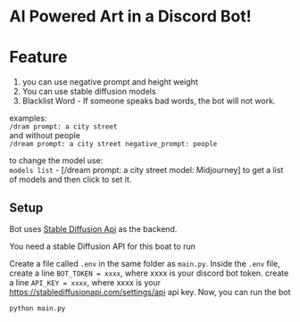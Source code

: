 # AI Powered Art in a Discord Bot!


# Feature 

1. you can use negative prompt and height weight
2. You can use stable diffusion models
3. Blacklist Word - If someone speaks bad words, the bot will not work.

examples:  
`/dram prompt: a city street`  
and without people  
`/dream prompt: a city street negative_prompt: people`  

to change the model use:  
`models list` - [/dream prompt: a city street model: Midjourney] to get a list of models and then click to set it. 


## Setup

Bot uses [Stable Diffusion Api](https://stablediffusionapi.com/) as the backend.

You need a stable Diffusion API for this boat to run

Create a file called `.env` in the same folder as `main.py`. Inside the `.env` file,
create a line `BOT_TOKEN = xxxx`, where xxxx is your discord bot token.
create a line `API_KEY = xxxx`, where xxxx is your https://stablediffusionapi.com/settings/api api key.
Now, you can run the bot

`python main.py`


